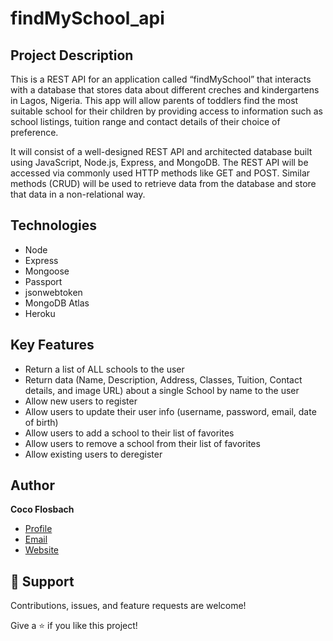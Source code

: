 # findMySchool_api

## Project Description

This is a REST API for an application called “findMySchool” that interacts with a database that stores data about different creches and kindergartens in Lagos, Nigeria. This app will allow parents of toddlers find the most suitable school for their children by providing access to information such as school listings, tuition range and contact details of their choice of preference.

It will consist of a well-designed REST API and architected database built using JavaScript, Node.js, Express, and MongoDB. The REST API will be accessed via commonly used HTTP methods like GET and POST. Similar methods (CRUD) will be used to retrieve data from the database and store that data in a non-relational way.

## Technologies

- Node
- Express
- Mongoose
- Passport
- jsonwebtoken
- MongoDB Atlas
- Heroku

## Key Features

- Return a list of ALL schools to the user
- Return data (Name, Description, Address, Classes, Tuition, Contact details, and image URL) about a
single School by name to the user
- Allow new users to register
- Allow users to update their user info (username, password, email, date of birth)
- Allow users to add a school to their list of favorites
- Allow users to remove a school from their list of favorites
- Allow existing users to deregister

## Author

**Coco Flosbach**

- [Profile](https://github.com/Cocoflosbach "Coco Flosbach")
- [Email](mailto:cocoflosbach@theasnbrand.com?subject=Hi "Hi!")
- [Website](https://cocoflosbach.github.io/Portfolio-site/ "Welcome")

## 🤝 Support

Contributions, issues, and feature requests are welcome!

Give a ⭐️ if you like this project!

